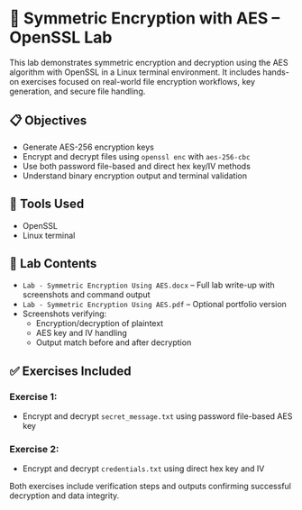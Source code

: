 # 🔐 Symmetric Encryption with AES – OpenSSL Lab

This lab demonstrates symmetric encryption and decryption using the AES algorithm with OpenSSL in a Linux terminal environment. It includes hands-on exercises focused on real-world file encryption workflows, key generation, and secure file handling.

## 📋 Objectives

- Generate AES-256 encryption keys
- Encrypt and decrypt files using `openssl enc` with `aes-256-cbc`
- Use both password file-based and direct hex key/IV methods
- Understand binary encryption output and terminal validation

## 🧪 Tools Used

- OpenSSL
- Linux terminal

## 📁 Lab Contents

- `Lab - Symmetric Encryption Using AES.docx` – Full lab write-up with screenshots and command output
- `Lab - Symmetric Encryption Using AES.pdf` – Optional portfolio version
- Screenshots verifying:
  - Encryption/decryption of plaintext
  - AES key and IV handling
  - Output match before and after decryption

## ✅ Exercises Included

### Exercise 1:
- Encrypt and decrypt `secret_message.txt` using password file-based AES key

### Exercise 2:
- Encrypt and decrypt `credentials.txt` using direct hex key and IV

Both exercises include verification steps and outputs confirming successful decryption and data integrity.


